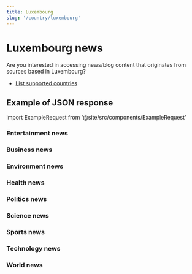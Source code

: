 ```yaml
---
title: Luxembourg
slug: '/country/luxembourg'
---
```


# Luxembourg news

Are you interested in accessing news/blog content that originates from sources based in Luxembourg?

- [List supported countries](/get-articles/countries)

## Example of JSON response

import ExampleRequest from '@site/src/components/ExampleRequest'

### Entertainment news
<ExampleRequest url="https://api.apitube.io/v1/news/articles?limit=2&category=news/Arts_and_Entertainment&country=lu"></ExampleRequest>

### Business news
<ExampleRequest url="https://api.apitube.io/v1/news/articles?limit=2&category=news/Business&country=lu"></ExampleRequest>

### Environment news
<ExampleRequest url="https://api.apitube.io/v1/news/articles?limit=2&category=news/Environment&country=lu"></ExampleRequest>

### Health news
<ExampleRequest url="https://api.apitube.io/v1/news/articles?limit=2&category=news/Health&country=lu"></ExampleRequest>

### Politics news
<ExampleRequest url="https://api.apitube.io/v1/news/articles?limit=2&category=news/Politics&country=lu"></ExampleRequest>

### Science news
<ExampleRequest url="https://api.apitube.io/v1/news/articles?limit=2&category=news/Science&country=lu"></ExampleRequest>

### Sports news
<ExampleRequest url="https://api.apitube.io/v1/news/articles?limit=2&category=news/Sports&country=lu"></ExampleRequest>

### Technology news
<ExampleRequest url="https://api.apitube.io/v1/news/articles?limit=2&category=news/Technology&country=lu"></ExampleRequest>

### World news
<ExampleRequest url="https://api.apitube.io/v1/news/articles?limit=2&category=news/World&country=lu"></ExampleRequest>
